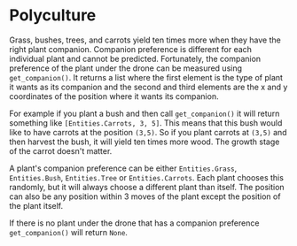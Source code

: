 # Polyculture
Grass, bushes, trees, and carrots yield ten times more when they have the right plant companion. Companion preference is different for each individual plant and cannot be predicted. Fortunately, the companion preference of the plant under the drone can be measured using `get_companion()`. It returns a list where the first element is the type of plant it wants as its companion and the second and third elements are the x and y coordinates of the position where it wants its companion.

For example if you plant a bush and then call `get_companion()` it will return something like `[Entities.Carrots, 3, 5]`. This means that this bush would like to have carrots at the position `(3,5)`. So if you plant carrots at `(3,5)` and then harvest the bush, it will yield ten times more wood. The growth stage of the carrot doesn't matter.

A plant's companion preference can be either `Entities.Grass`, `Entities.Bush`, `Entities.Tree` or `Entities.Carrots`. Each plant chooses this randomly, but it will always choose a different plant than itself. The position can also be any position within 3 moves of the plant except the position of the plant itself.

If there is no plant under the drone that has a companion preference `get_companion()` will return `None`.
